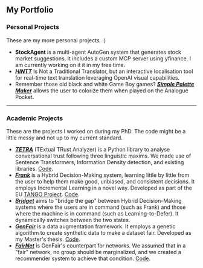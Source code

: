 ## My Portfolio

### Personal Projects
These are my more personal projects. :)

- **StockAgent** is a multi-agent AutoGen system that generates stock market suggestions. It includes a custom MCP server using yfinance. I am currently working on it it in my free time.
- **[_HINTT_](https://github.com/FedericoMz/HINTT)** Is Not a Traditional Translator, but an interactive localisation tool for real-time text translation leveraging OpenAI visual capabilities.
- Remember those old black and white Game Boy games? **[_Simple Palette Maker_](https://github.com/FedericoMz/SimplePaletteMaker)** allows the user to colorize them when played on the Analogue Pocket.

---
### Academic Projects
These are the projects I worked on during my PhD. The code might be a little messy and not up to my current standard.

- **[_TETRA_](https://link.springer.com/chapter/10.1007/978-3-031-78980-9_23)** (TExtual TRust Analyzer) is a Python library to analyse conversational trust following three linguistic maxims. We made use of Sentence Transformers, Information Density detection, and existing libraries. [Code](https://github.com/simonamazzarino/TETRA/).
- **[_Frank_](https://link.springer.com/chapter/10.1007/978-3-031-58553-1_19)** is a Hybrid Decision-Making system, learning little by little from the user to help them make good, unbiased, and consistent decisions. It employs Incremental Learning in a novel way. Developed as part of the EU [TANGO Project](https://tango-horizon.eu/). [Code](https://github.com/FedericoMz/Frank/).
- **[_Bridget_](https://arxiv.org/abs/2409.19415)** aims to "bridge the gap" between Hybrid Decision-Making systems where the users are in command (such as Frank) and those where the machine is in command (such as Learning-to-Defer). It dynamically switches between the two states.
- **[_GenFair_](https://link.springer.com/chapter/10.1007/978-3-031-58553-1_19)** is a data augmentation framework. It employs a genetic algorithm to create synthetic data to make a dataset fair. Developed as my Master's thesis. [Code](https://github.com/FedericoMz/GenFair).
- **[_FairNet_](https://link.springer.com/chapter/10.1007/978-3-031-78541-2_9)** is GenFair's counterpart for networks. We assumed that in a "fair" network, no group should be marginalized, and we created a recommender system to achieve that condition. [Code](https://github.com/FedericoMz/FairNet).
